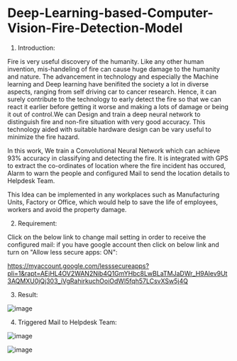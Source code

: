 # Deep-Learning-based-Computer-Vision-Fire-Detection-Model

1. Introduction:

Fire is very useful discovery of the humanity. Like any other human invention, mis-handeling of fire can cause huge damage to the humanity and nature. The advancement in technology and especially the Machine learning and Deep learning have benifited the society a lot in diverse aspects, ranging from self driving car to cancer research. Hence, it can surely contribute to the technology to early detect the fire so that we can react it earlier before getting it worse and making a lots of damage or being it out of control.We can Design and train a deep neural network to distinguish fire and non-fire situation with very good accuracy. This technology aided with suitable hardware design can be vary useful to minimize the fire hazard.

In this work, We train a Convolutional Neural Network which can achieve 93% accuracy in classifying and detecting the fire. It is integrated with GPS to extract the co-ordinates of location where the fire incident has occured, Alarm to warn the people and configured Mail to send the location details to Helpdesk Team.

This Idea can be implemented in any workplaces such as Manufacturing Units, Factory or Office, which would help to save the life of employees, workers and avoid the property damage.

2. Requirement:

Click on the below link to change mail setting in order to receive the configured mail:
if you have google account then click on below link and turn on "Allow less secure apps: ON":

https://myaccount.google.com/lesssecureapps?pli=1&rapt=AEjHL4OV2WAN2Nib4Q1GmYHbc8LwBLaTMJaDWr_H9Alev9Ut3AQMXU0jQj303_iVgRahirkuchOoiOdWl5fqh57LCsvXSw5j4Q
  

3. Result:

![image](https://user-images.githubusercontent.com/68990293/130759444-b5f28b54-d229-4430-b9ce-4cfe508b7e2a.png)



4. Triggered Mail to Helpdesk Team:

![image](https://user-images.githubusercontent.com/68990293/130759654-4d430fea-bfe3-4537-8cd4-922cda5a1fa8.png)


![image](https://user-images.githubusercontent.com/68990293/130759712-c9729d23-93ce-4c2d-ad8d-3412b35bf70e.png)





















